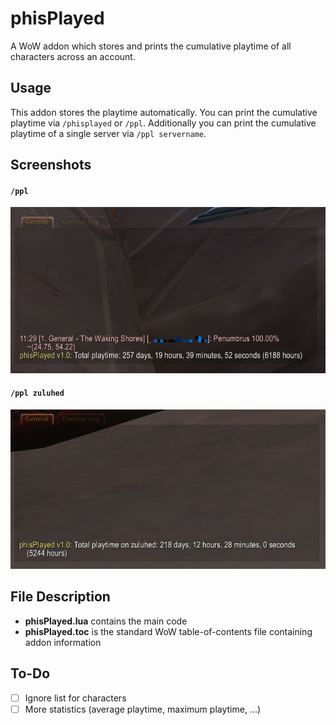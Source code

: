 # phisPlayed
A WoW addon which stores and prints the cumulative playtime of all characters across an account.

## Usage
This addon stores the playtime automatically. You can print the cumulative playtime via `/phisplayed` or `/ppl`. Additionally you can print the cumulative playtime of a single server via `/ppl servername`.


## Screenshots
#### `/ppl`
![/ppl](.github/slashppl.jpg?raw=true)

#### `/ppl zuluhed`
![/ppl zuluhed](.github/slashpplserver.jpg?raw=true)

## File Description
- **phisPlayed.lua** contains the main code
- **phisPlayed.toc** is the standard WoW table-of-contents file containing addon information

## To-Do
- [ ] Ignore list for characters
- [ ] More statistics (average playtime, maximum playtime, ...)
